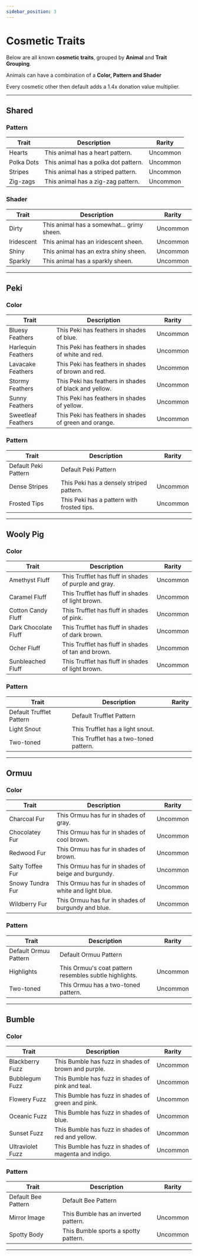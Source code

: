 ```yaml
---
sidebar_position: 3
---
```


# Cosmetic Traits

Below are all known **cosmetic traits**, grouped by **Animal** and **Trait Grouping**.

Animals can have a combination of a **Color, Pattern and Shader**

Every cosmetic other then default adds a 1.4x donation value multiplier.

---

## Shared 

### Pattern

| Trait | Description | Rarity |
|-------|-------------|--------|
| Hearts | This animal has a heart pattern. | Uncommon |
| Polka Dots | This animal has a polka dot pattern. | Uncommon |
| Stripes | This animal has a striped pattern. | Uncommon |
| Zig-zags | This animal has a zig-zag pattern. | Uncommon |

### Shader

| Trait | Description | Rarity |
|-------|-------------|--------|
| Dirty | This animal has a somewhat... grimy sheen. | Uncommon |
| Iridescent | This animal has an iridescent sheen. | Uncommon |
| Shiny | This animal has an extra shiny sheen. | Uncommon |
| Sparkly | This animal has a sparkly sheen. | Uncommon |

---

## Peki 

### Color

| Trait | Description | Rarity |
|-------|-------------|--------|
| Bluesy Feathers | This Peki has feathers in shades of blue. | Uncommon |
| Harlequin Feathers | This Peki has feathers in shades of white and red. | Uncommon |
| Lavacake Feathers | This Peki has feathers in shades of brown and red. | Uncommon |
| Stormy Feathers | This Peki has feathers in shades of black and yellow. | Uncommon |
| Sunny Feathers | This Peki has feathers in shades of yellow. | Uncommon |
| Sweetleaf Feathers | This Peki has feathers in shades of green and orange. | Uncommon |

### Pattern

| Trait | Description | Rarity |
|-------|-------------|--------|
| Default Peki Pattern | Default Peki Pattern |  |
| Dense Stripes | This Peki has a densely striped pattern. | Uncommon |
| Frosted Tips | This Peki has a pattern with frosted tips. | Uncommon |

---

## Wooly Pig 

### Color

| Trait | Description | Rarity |
|-------|-------------|--------|
| Amethyst Fluff | This Trufflet has fluff in shades of purple and gray. | Uncommon |
| Caramel Fluff | This Trufflet has fluff in shades of light brown. | Uncommon |
| Cotton Candy Fluff | This Trufflet has fluff in shades of pink. | Uncommon |
| Dark Chocolate Fluff | This Trufflet has fluff in shades of dark brown. | Uncommon |
| Ocher Fluff | This Trufflet has fluff in shades of tan and brown. | Uncommon |
| Sunbleached Fluff | This Trufflet has fluff in shades of light brown. | Uncommon |

### Pattern

| Trait | Description | Rarity |
|-------|-------------|--------|
| Default Trufflet Pattern | Default Trufflet Pattern |  |
| Light Snout | This Trufflet has a light snout. |  |
| Two-toned | This Trufflet has a two-toned pattern. |  |


---

## Ormuu 

### Color

| Trait | Description | Rarity |
|-------|-------------|--------|
| Charcoal Fur | This Ormuu has fur in shades of gray. | Uncommon |
| Chocolatey Fur | This Ormuu has fur in shades of cool brown. | Uncommon |
| Redwood Fur | This Ormuu has fur in shades of brown. | Uncommon |
| Salty Toffee Fur | This Ormuu has fur in shades of beige and burgundy. | Uncommon |
| Snowy Tundra Fur | This Ormuu has fur in shades of white and light blue. | Uncommon |
| Wildberry Fur | This Ormuu has fur in shades of burgundy and blue. | Uncommon |

### Pattern

| Trait | Description | Rarity |
|-------|-------------|--------|
| Default Ormuu Pattern | Default Ormuu Pattern |  |
| Highlights | This Ormuu's coat pattern resembles subtle highlights. | Uncommon |
| Two-toned | This Ormuu has a two-toned pattern. | Uncommon |

---

## Bumble

### Color

| Trait | Description | Rarity |
|-------|-------------|--------|
| Blackberry Fuzz | This Bumble has fuzz in shades of brown and purple. | Uncommon |
| Bubblegum Fuzz | This Bumble has fuzz in shades of pink and teal. | Uncommon |
| Flowery Fuzz | This Bumble has fuzz in shades of green and pink. | Uncommon |
| Oceanic Fuzz | This Bumble has fuzz in shades of blue. | Uncommon |
| Sunset Fuzz | This Bumble has fuzz in shades of red and yellow. | Uncommon |
| Ultraviolet Fuzz | This Bumble has fuzz in shades of magenta and indigo. | Uncommon |

### Pattern

| Trait | Description | Rarity |
|-------|-------------|--------|
| Default Bee Pattern | Default Bee Pattern |  |
| Mirror Image | This Bumble has an inverted pattern. | Uncommon |
| Spotty Body | This Bumble sports a spotty pattern. | Uncommon |

---
